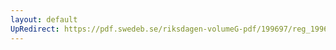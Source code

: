 ```yaml
---
layout: default
UpRedirect: https://pdf.swedeb.se/riksdagen-volumeG-pdf/199697/reg_199697/reg_199697_0412.pdf
---
```

